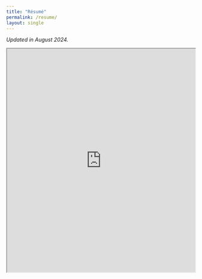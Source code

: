 ```yaml
---
title: "Résumé"
permalink: /resume/
layout: single
---
```


*Updated in August 2024.*

<iframe src="https://drive.google.com/file/d/1DlawQ-CMGU9lWdwpBViO7a4Eucu5ZcSb/preview" width="100%" height="600px">
    This browser does not support PDFs. Please download the PDF to view it:
    <a href="https://drive.google.com/file/d/1DlawQ-CMGU9lWdwpBViO7a4Eucu5ZcSb/preview">Download PDF</a>.
</iframe>